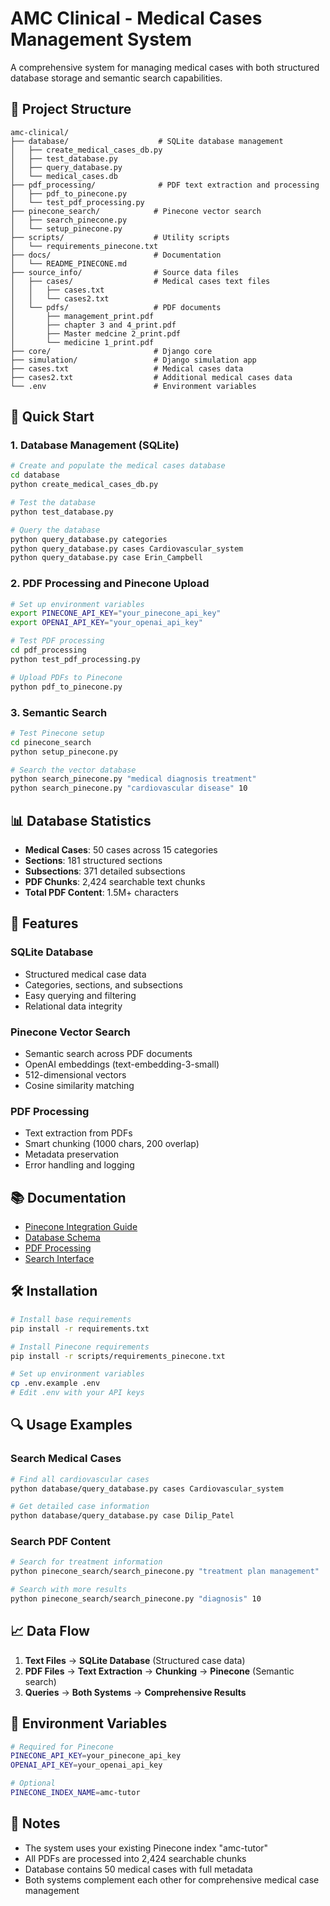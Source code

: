 # AMC Clinical - Medical Cases Management System

A comprehensive system for managing medical cases with both structured database storage and semantic search capabilities.

## 📁 Project Structure

```
amc-clinical/
├── database/                    # SQLite database management
│   ├── create_medical_cases_db.py
│   ├── test_database.py
│   ├── query_database.py
│   └── medical_cases.db
├── pdf_processing/              # PDF text extraction and processing
│   ├── pdf_to_pinecone.py
│   └── test_pdf_processing.py
├── pinecone_search/            # Pinecone vector search
│   ├── search_pinecone.py
│   └── setup_pinecone.py
├── scripts/                    # Utility scripts
│   └── requirements_pinecone.txt
├── docs/                       # Documentation
│   └── README_PINECONE.md
├── source_info/                # Source data files
│   ├── cases/                  # Medical cases text files
│   │   ├── cases.txt
│   │   └── cases2.txt
│   └── pdfs/                   # PDF documents
│       ├── management_print.pdf
│       ├── chapter 3 and 4_print.pdf
│       ├── Master medcine 2_print.pdf
│       └── medicine 1_print.pdf
├── core/                       # Django core
├── simulation/                 # Django simulation app
├── cases.txt                   # Medical cases data
├── cases2.txt                  # Additional medical cases data
└── .env                        # Environment variables
```

## 🚀 Quick Start

### 1. Database Management (SQLite)

```bash
# Create and populate the medical cases database
cd database
python create_medical_cases_db.py

# Test the database
python test_database.py

# Query the database
python query_database.py categories
python query_database.py cases Cardiovascular_system
python query_database.py case Erin_Campbell
```

### 2. PDF Processing and Pinecone Upload

```bash
# Set up environment variables
export PINECONE_API_KEY="your_pinecone_api_key"
export OPENAI_API_KEY="your_openai_api_key"

# Test PDF processing
cd pdf_processing
python test_pdf_processing.py

# Upload PDFs to Pinecone
python pdf_to_pinecone.py
```

### 3. Semantic Search

```bash
# Test Pinecone setup
cd pinecone_search
python setup_pinecone.py

# Search the vector database
python search_pinecone.py "medical diagnosis treatment"
python search_pinecone.py "cardiovascular disease" 10
```

## 📊 Database Statistics

- **Medical Cases**: 50 cases across 15 categories
- **Sections**: 181 structured sections
- **Subsections**: 371 detailed subsections
- **PDF Chunks**: 2,424 searchable text chunks
- **Total PDF Content**: 1.5M+ characters

## 🔧 Features

### SQLite Database
- Structured medical case data
- Categories, sections, and subsections
- Easy querying and filtering
- Relational data integrity

### Pinecone Vector Search
- Semantic search across PDF documents
- OpenAI embeddings (text-embedding-3-small)
- 512-dimensional vectors
- Cosine similarity matching

### PDF Processing
- Text extraction from PDFs
- Smart chunking (1000 chars, 200 overlap)
- Metadata preservation
- Error handling and logging

## 📚 Documentation

- [Pinecone Integration Guide](docs/README_PINECONE.md)
- [Database Schema](database/)
- [PDF Processing](pdf_processing/)
- [Search Interface](pinecone_search/)

## 🛠️ Installation

```bash
# Install base requirements
pip install -r requirements.txt

# Install Pinecone requirements
pip install -r scripts/requirements_pinecone.txt

# Set up environment variables
cp .env.example .env
# Edit .env with your API keys
```

## 🔍 Usage Examples

### Search Medical Cases
```bash
# Find all cardiovascular cases
python database/query_database.py cases Cardiovascular_system

# Get detailed case information
python database/query_database.py case Dilip_Patel
```

### Search PDF Content
```bash
# Search for treatment information
python pinecone_search/search_pinecone.py "treatment plan management"

# Search with more results
python pinecone_search/search_pinecone.py "diagnosis" 10
```

## 📈 Data Flow

1. **Text Files** → **SQLite Database** (Structured case data)
2. **PDF Files** → **Text Extraction** → **Chunking** → **Pinecone** (Semantic search)
3. **Queries** → **Both Systems** → **Comprehensive Results**

## 🔑 Environment Variables

```bash
# Required for Pinecone
PINECONE_API_KEY=your_pinecone_api_key
OPENAI_API_KEY=your_openai_api_key

# Optional
PINECONE_INDEX_NAME=amc-tutor
```

## 📝 Notes

- The system uses your existing Pinecone index "amc-tutor"
- All PDFs are processed into 2,424 searchable chunks
- Database contains 50 medical cases with full metadata
- Both systems complement each other for comprehensive medical case management
